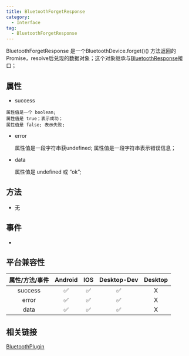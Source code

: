 ```yaml
---
title: BluetoothForgetResponse
category:
  - Interface
tag:
  - BluetoothForgetResponse
---
```


BluetoothForgetResponse 是一个BluetoothDevice.forget()() 方法返回的Promise，resolve后兑现的数据对象；这个对象继承与[BluetoothResponse](../bluetooth-response/index.md)接口；

## 属性

  -  success

    属性值是一个 boolean;
    属性值是 true；表示成功；
    属性值是 false; 表示失败;

  
  - error

    属性值是一段字符串获undefined;
    属性值是一段字符串表示错误信息；
  
  - data

    属性值是 undefined 或 “ok”;


## 方法

  - 无

## 事件

  - 

## 平台兼容性

| 属性/方法/事件 | Android | IOS | Desktop-Dev | Desktop |
|:------------:|:-------:|:---:|:-----------:|:-------:|
| success      | ✅      | ✅   | ✅          | X       |
| error        | ✅      | ✅   | ✅          | X       |
| data         | ✅      | ✅   | ✅          | X       |

## 相关链接

[BluetoothPlugin](../../plugin/bluetooth/index.md)



